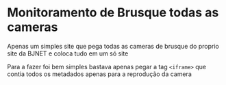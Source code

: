 #  Monitoramento de Brusque todas as cameras

Apenas um simples site que pega todas as cameras de brusque do proprio site da BJNET e coloca tudo em um só site

Para a fazer foi bem simples bastava apenas pegar a tag `<iframe>` que contia todos os metadados apenas para a reprodução da camera
